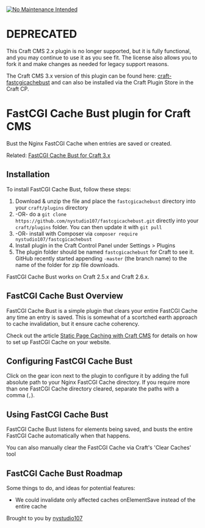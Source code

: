 [![No Maintenance Intended](http://unmaintained.tech/badge.svg)](http://unmaintained.tech/)

# DEPRECATED

This Craft CMS 2.x plugin is no longer supported, but it is fully functional, and you may continue to use it as you see fit. The license also allows you to fork it and make changes as needed for legacy support reasons.

The Craft CMS 3.x version of this plugin can be found here: [craft-fastcgicachebust](https://github.com/nystudio107/craft-fastcgicachebust) and can also be installed via the Craft Plugin Store in the Craft CP.

# FastCGI Cache Bust plugin for Craft CMS

Bust the Nginx FastCGI Cache when entries are saved or created.

Related: [FastCGI Cache Bust for Craft 3.x](https://github.com/nystudio107/craft3-fastcgicachebust)

## Installation

To install FastCGI Cache Bust, follow these steps:

1. Download & unzip the file and place the `fastcgicachebust` directory into your `craft/plugins` directory
2.  -OR- do a `git clone https://github.com/nystudio107/fastcgicachebust.git` directly into your `craft/plugins` folder.  You can then update it with `git pull`
3.  -OR- install with Composer via `composer require nystudio107/fastcgicachebust`
4. Install plugin in the Craft Control Panel under Settings > Plugins
5. The plugin folder should be named `fastcgicachebust` for Craft to see it.  GitHub recently started appending `-master` (the branch name) to the name of the folder for zip file downloads.

FastCGI Cache Bust works on Craft 2.5.x and Craft 2.6.x.

## FastCGI Cache Bust Overview

FastCGI Cache Bust is a simple plugin that clears your entire FastCGI Cache any time an entry is saved. This is somewhat of a scortched earth approach to cache invalidation, but it ensure cache coherency.

Check out the article [Static Page Caching with Craft CMS](https://nystudio107.com/blog/static-caching-with-craft-cms) for details on how to set up FastCGI Cache on your website.

## Configuring FastCGI Cache Bust

Click on the gear icon next to the plugin to configure it by adding the full absolute path to your Nginx FastCGI Cache directory. If you require more than one FastCGI Cache directory cleared, separate the paths with a comma (`,`).

## Using FastCGI Cache Bust

FastCGI Cache Bust listens for elements being saved, and busts the entire FastCGI Cache automatically when that happens.

You can also manually clear the FastCGI Cache via Craft's 'Clear Caches' tool

## FastCGI Cache Bust Roadmap

Some things to do, and ideas for potential features:

* We could invalidate only affected caches onElementSave instead of the entire cache

Brought to you by [nystudio107](https://nystudio107.com)
